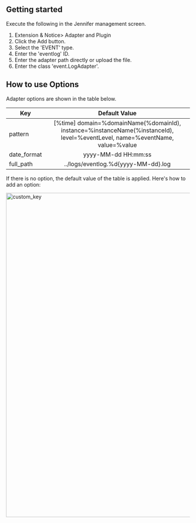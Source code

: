 ## Getting started

Execute the following in the Jennifer management screen.

 1. Extension & Notice> Adapter and Plugin
 2. Click the Add button.
 3. Select the 'EVENT' type.
 4. Enter the 'eventlog' ID.
 5. Enter the adapter path directly or upload the file.
 6. Enter the class 'event.LogAdapter'.

## How to use Options

Adapter options are shown in the table below.

| Key           | Default Value |
| ------------- |:-------------:|
| pattern       | [%time] domain=%domainName(%domainId), instance=%instanceName(%instanceId), level=%eventLevel, name=%eventName, value=%value |
| date_format   | yyyy-MM-dd HH:mm:ss |
| full_path | ../logs/eventlog.%d{yyyy-MM-dd}.log |

If there is no option, the default value of the table is applied. Here's how to add an option:

<img width="887" alt="custom_key" src="https://user-images.githubusercontent.com/1277117/26880960-ff4ef69c-4bd0-11e7-93b6-185391351711.png">
